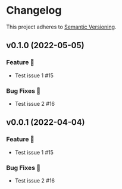 # Changelog

This project adheres to [Semantic Versioning](http://semver.org/).

## v0.1.0 (2022-05-05)

### Feature 🎉

- Test issue 1 #15

### Bug Fixes 🐛

- Test issue 2 #16

## v0.0.1 (2022-04-04)

### Feature 🎉

- Test issue 1 #15

### Bug Fixes 🐛

- Test issue 2 #16